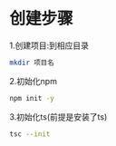 # 创建步骤

1.创建项目:到相应目录

```bash
mkdir 项目名
```

2.初始化npm

```bash
npm init -y
```

3.初始化ts(前提是安装了ts)

```bash
tsc --init
```

